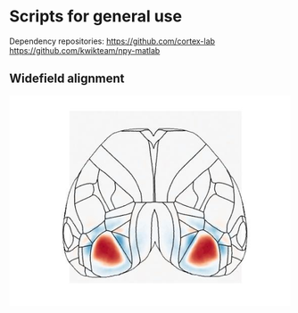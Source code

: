# Scripts for general use

Dependency repositories: 
https://github.com/cortex-lab
https://github.com/kwikteam/npy-matlab 

## Widefield alignment

![test image](https://github.com/petersaj/AP_scripts_cortexlab/blob/master/readme/test.jpg)
